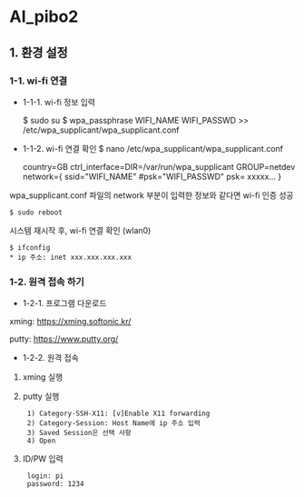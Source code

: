 # AI_pibo2




## 1. 환경 설정

### 1-1. wi-fi 연결

* 1-1-1. wi-fi 정보 입력

	$ sudo su
	$ wpa_passphrase WIFI_NAME WIFI_PASSWD >> /etc/wpa_supplicant/wpa_supplicant.conf 

* 1-1-2. wi-fi 연결 확인
	$ nano /etc/wpa_supplicant/wpa_supplicant.conf
	
	country=GB 
	ctrl_interface=DIR=/var/run/wpa_supplicant GROUP=netdev
	network={
        ssid="WIFI_NAME"
        #psk="WIFI_PASSWD"
        psk= xxxxx...
    }
    
wpa_supplicant.conf 파일의 network 부분이 입력한 정보와 같다면 wi-fi 인증 성공 

	$ sudo reboot

시스템 재시작 후, wi-fi 연결 확인 (wlan0)
	
	$ ifconfig	
	* ip 주소: inet xxx.xxx.xxx.xxx	
  

### 1-2. 원격 접속 하기	

* 1-2-1. 프로그램 다운로드

xming: <https://xming.softonic.kr/>

putty: <https://www.putty.org/>

* 1-2-2. 원격 접속

1. xming 실행
2. putty 실행
		 
		1) Category-SSH-X11: [v]Enable X11 forwarding
		2) Category-Session: Host Name에 ip 주소 입력
		3) Saved Session은 선택 사항
		4) Open

3. ID/PW 입력
		
		login: pi
		password: 1234
				 
 
